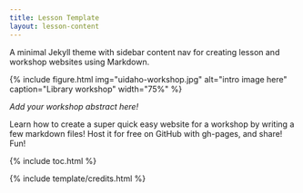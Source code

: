 ```yaml
---
title: Lesson Template
layout: lesson-content
---
```


A minimal Jekyll theme with sidebar content nav for creating lesson and workshop websites using Markdown.

{% include figure.html img="uidaho-workshop.jpg" alt="intro image here" caption="Library workshop" width="75%" %}

*Add your workshop abstract here!*

Learn how to create a super quick easy website for a workshop by writing a few markdown files! 
Host it for free on GitHub with gh-pages, and share!
Fun!

{% include toc.html %}

{% include template/credits.html %}
